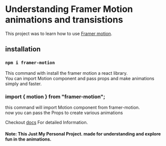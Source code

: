 # Understanding Framer Motion animations and transistions

This project was to learn how to use  [Framer motion](https://www.framer.com/motion/).

## installation



### `npm i framer-motion`

This command with install the framer motion a react library.\
You can import Motion component and pass props and make animations simply and faster.

### import { motion } from "framer-motion";

this command will import Motion component from framer-motion.\
now you can pass the Props to create various animations

 Checkout [docs](https://www.framer.com/docs/) For detailed Information.

 #### Note: This Just My Personal Project. made for understanding and explore fun in the animations.